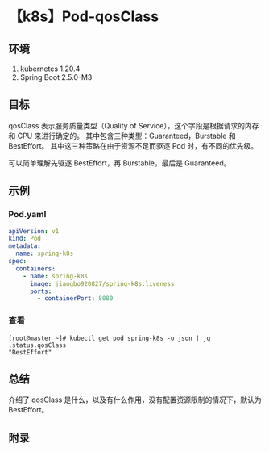 # 【k8s】Pod-qosClass

## 环境

1. kubernetes 1.20.4
2. Spring Boot 2.5.0-M3

## 目标

qosClass 表示服务质量类型（Quality of Service），这个字段是根据请求的内存和 CPU 来进行确定的。
其中包含三种类型：Guaranteed，Burstable 和 BestEffort。
其中这三种策略在由于资源不足而驱逐 Pod 时，有不同的优先级。

可以简单理解先驱逐 BestEffort，再 Burstable，最后是 Guaranteed。

## 示例

### Pod.yaml

```yaml
apiVersion: v1
kind: Pod
metadata:
  name: spring-k8s
spec:
  containers:
    - name: spring-k8s
      image: jiangbo920827/spring-k8s:liveness
      ports:
        - containerPort: 8080
```

### 查看

```
[root@master ~]# kubectl get pod spring-k8s -o json | jq .status.qosClass
"BestEffort"
```

## 总结

介绍了 qosClass 是什么，以及有什么作用，没有配置资源限制的情况下，默认为 BestEffort。

## 附录
